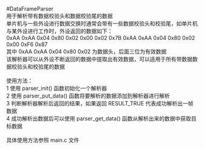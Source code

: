 #DataFrameParser<br/>
用于解析带有数据校验头和数据校验尾的数据<br/>
单片机与一些外设进行数据交换时通常会带有一些数据校验头和校验尾，如单片机与某外设进行工作时，外设返回的数据如下：<br/>
0xAA 0xAA 0x04 0x80 0x02 0x00 0x02 0x7B 0xAA 0xAA 0x04 0x80 0x02 0x00 0xF6 0x87<br/>
其中 0xAA 0xAA 0x04 0x80 0x02 为数据头，后面三位为有效数据<br/>
该解析器可以从外设不断返回的数据中提取出有效数据，可以适用于所有带数据数据校验头和校验尾的数据<br/>
<br/>
使用方法：<br/>
	1 使用 parser_init() 函数初始化一个解析器<br/>
	2 使用 parser_put_data() 函数将要解析的数据添加到解析器进行解析<br/>
	3 判断解析器解析后返回的结果，如果返回 RESULT_TRUE 代表成功解析出一帧数据<br/>
	4 成功解析出数据后可以使用 parser_get_data() 函数从解析出来的数据中获取目标数据<br/>
<br/>
具体使用方法参照 main.c 文件
